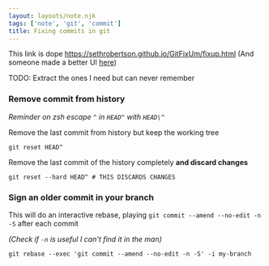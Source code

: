 ```yaml
---
layout: layouts/note.njk
tags: ['note', 'git', 'commit']
title: Fixing commits in git
---
```


This link is dope https://sethrobertson.github.io/GitFixUm/fixup.html
(And someone made a better UI [here](https://sukima.github.io/GitFixUm/))

TODO: Extract the ones I need but can never remember

### Remove commit from history

_Reminder on zsh escape `^` in `HEAD^` with `HEAD\^`_

Remove the last commit from history but keep the working tree

    git reset HEAD^

Remove the last commit of the history completely **and discard changes**

    git reset --hard HEAD^ # THIS DISCARDS CHANGES

### Sign an older commit in your branch

This will do an interactive rebase, playing `git commit --amend --no-edit -n -S`
after each commit

_(Check if `-n` is useful I can't find it in the man)_

    git rebase --exec 'git commit --amend --no-edit -n -S' -i my-branch
